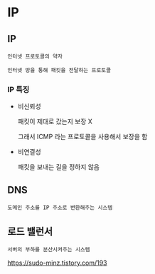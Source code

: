 # IP

## IP

    인터넷 프로토콜의 약자

    인터넷 망을 통해 패킷을 전달하는 프로토콜

### IP 특징

- 비신뢰성

  패킷이 제대로 갔는지 보장 X

  그래서 ICMP 라는 프로토콜을 사용해서 보장을 함

- 비연결성

  패킷을 보내는 길을 정하지 않음

## DNS

    도메인 주소를 IP 주소로 변환해주는 시스템

## 로드 밸런서

    서버의 부하를 분산시켜주는 시스템

https://sudo-minz.tistory.com/193
